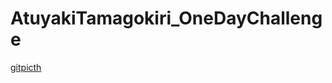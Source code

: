 # AtuyakiTamagokiri_OneDayChallenge
[gitpicth](https://gitpitch.com/hhdfgg/AtuyakiTamagokiri_OneDayChallenge/master?grs=github&t=sky)
